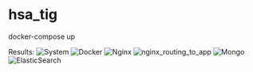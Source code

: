 # hsa_tig

docker-compose up

Results:
![System](https://user-images.githubusercontent.com/52753625/188103387-e237775b-f36d-4654-951c-74023e29229c.PNG)
![Docker](https://user-images.githubusercontent.com/52753625/188103418-756c24d4-ebb0-4818-b198-ac8e6e01d2ea.PNG)
![Nginx](https://user-images.githubusercontent.com/52753625/188103439-28539d1a-c993-42db-8f4b-84363784980d.PNG)
![nginx_routing_to_app](https://user-images.githubusercontent.com/52753625/188103446-fa83412c-3769-4955-bae3-7e91c25d1504.PNG)
![Mongo](https://user-images.githubusercontent.com/52753625/188103514-01de0c64-bc35-4c1d-820f-186bcf543cdf.PNG)
![ElasticSearch](https://user-images.githubusercontent.com/52753625/188103547-2f629b2e-09fb-4ecd-9041-fa905e617b56.PNG)
